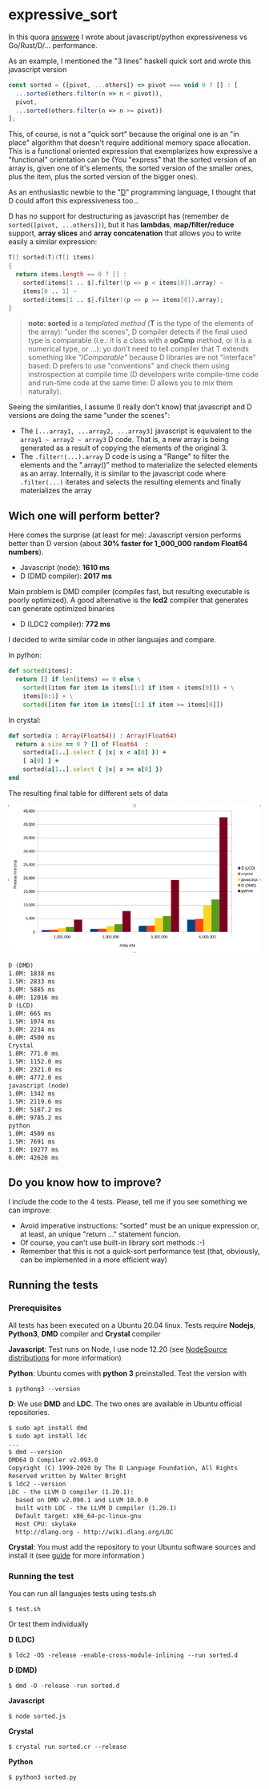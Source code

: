 # expressive_sort

In this quora [answere](https://es.quora.com/Por-qu%C3%A9-la-mayor%C3%ADa-de-los-desarrolladores-estudian-solo-lenguajes-muy-simples-como-JavaScript-y-Python-en-lugar-de-aprender-un-lenguaje-verdadero-como-C-2/answer/Antonio-Cabrera-52) I wrote about javascript/python expressiveness vs Go/Rust/D/... performance.

As an example, I mentioned the "3 lines" haskell quick sort and wrote this javascript version

```javascript
const sorted = ([pivot, ...others]) => pivot === void 0 ? [] : [
  ...sorted(others.filter(n => n < pivot)),
  pivot,
  ...sorted(others.filter(n => n >= pivot))
];
```

This, of course, is not a "quick sort" because the original one is an "in place" algorithm that doesn't require additional memory space allocation.  This is a functional oriented expression that exemplarizes how expressive a "functional" orientation can be (You "express" that the sorted version of an array is, given one of it's elements, the sorted version of the smaller ones, plus the item, plus the sorted version of the bigger ones).

As an enthusiastic newbie to the "[D](https://dlang.org)" programming language, I thought that D could affort this expressiveness too...

D has no support for destructuring as javascript has (remember de ```sorted([pivot, ...others])```), but it has **lambdas**, **map/filter/reduce** support, **array slices** and **array concatenation** that allows you to write easily a similar expression:

```d
T[] sorted(T)(T[] items)
{
  return items.length == 0 ? [] : 
    sorted(items[1 .. $].filter!(p => p < items[0]).array) ~ 
    items[0 .. 1] ~ 
    sorted(items[1 .. $].filter!(p => p >= items[0]).array);
}
```

> **note**: **sorted** is a *templated method* (**T** is the type of the elements of the array): "under the scenes", D compiler detects if the final used type is comparable (i.e.:  it is a class with a **opCmp** method, or it is a numerical type, or ...):  yo don't need to tell compiler that T extends something like *"IComparable"* because D libraries are not "interface" based:  D prefers to use "conventions" and check them using instrospection at compile time (D developers write compile-time code and run-time code at the same time:  D allows you to mix them naturally).

Seeing the similarities, I assume (I really don't know) that javascript and D versions are doing the same "under the scenes":

* The ```[...array1, ...array2, ...array3]``` javascript is equivalent to the ```array1 ~ array2 ~ array3``` D code.  That is, a new array is being generated as a result of copying the elements of the original 3.
* The ```.filter!(...).array``` D code is using a "Range" to filter the elements and the ".array()" method to materialize the selected elements as an array.  Internally, it is similar to the javascript code where ```.filter(...)``` iterates and selects the resulting elements and finally materializes the array

## Wich one will perform better?

Here comes the surprise (at least for me):  Javascript version performs better than D version (about **30% faster for 1_000_000 random Float64 numbers**).

* Javascript (node):  **1610 ms**
* D (DMD compiler):  **2017 ms**

Main problem is DMD compiler (compiles fast, but resulting executable is poorly optimized).  A good alternative is the **lcd2** compiler that generates can generate optimized binaries

* D (LDC2 compiler):  **772 ms**

I decided to write similar code in other languajes and compare.

In python:

```python
def sorted(items):
  return [] if len(items) == 0 else \
    sorted([item for item in items[1:] if item < items[0]]) + \
    items[0:1] + \
    sorted([item for item in items[1:] if item >= items[0]])
```

In crystal:

```ruby
def sorted(a : Array(Float64)) : Array(Float64)
  return a.size == 0 ? [] of Float64  :
    sorted(a[1..].select { |x| x < a[0] }) +
    [ a[0] ] +
    sorted(a[1..].select { |x| x >= a[0] })
end
```

The resulting final table for different sets of data

![Process time](assets/process_time_graph.png)

```
D (DMD)
1.0M: 1838 ms
1.5M: 2833 ms
3.0M: 5885 ms
6.0M: 12016 ms
D (LCD)
1.0M: 665 ms
1.5M: 1074 ms
3.0M: 2234 ms
6.0M: 4500 ms
Crystal
1.0M: 771.0 ms
1.5M: 1152.0 ms
3.0M: 2321.0 ms
6.0M: 4772.0 ms
javascript (node)
1.0M: 1342 ms
1.5M: 2119.6 ms
3.0M: 5187.2 ms
6.0M: 9785.2 ms
python
1.0M: 4509 ms
1.5M: 7691 ms
3.0M: 19277 ms
6.0M: 42620 ms

```

## Do you know how to improve?

I include the code to the 4 tests.  Please, tell me if you see something we can improve:

* Avoid imperative instructions:  "sorted" must be an unique expression or, at least, an unique "return ..." statement funcion.
* Of course, you can't use built-in library sort methods :-)
* Remember that this is not a quick-sort performance test (that, obviously, can be implemented in a more efficient way)

## Running the tests

### Prerequisites

All tests has been executed on a Ubuntu 20.04 linux.
Tests require **Nodejs**, **Python3**, **DMD** compiler and **Crystal** compiler

**Javascript**:  Test runs on Node, I use node 12.20 (see [NodeSource distributions](https://github.com/nodesource/distributions/blob/master/README.md) for more information)

**Python**:  Ubuntu comes with **python 3** preinstalled.  Test the version with

```shell
$ pythong3 --version
```

**D**:  We use **DMD** and **LDC**. The two ones are available in Ubuntu official repositories.

```shell
$ sudo apt install dmd
$ sudo apt install ldc
...
$ dmd --version
DMD64 D Compiler v2.093.0
Copyright (C) 1999-2020 by The D Language Foundation, All Rights Reserved written by Walter Bright
$ ldc2 --version
LDC - the LLVM D compiler (1.20.1):
  based on DMD v2.090.1 and LLVM 10.0.0
  built with LDC - the LLVM D compiler (1.20.1)
  Default target: x86_64-pc-linux-gnu
  Host CPU: skylake
  http://dlang.org - http://wiki.dlang.org/LDC
```

**Crystal**: You must add the repository to your Ubuntu software sources and install it  (see [guide](https://crystal-lang.org/install/on_ubuntu/) for more information )

### Running the test

You can run all languajes tests using tests.sh

```shell
$ test.sh
```

Or test them individually

**D (LDC)**

```shell
$ ldc2 -O5 -release -enable-cross-module-inlining --run sorted.d 
```

**D (DMD)**

```shell
$ dmd -O -release -run sorted.d
```

**Javascript**

```shell
$ node sorted.js
```

**Crystal**

```shell
$ crystal run sorted.cr --release
```

**Python**

```shell
$ python3 sorted.py
```
